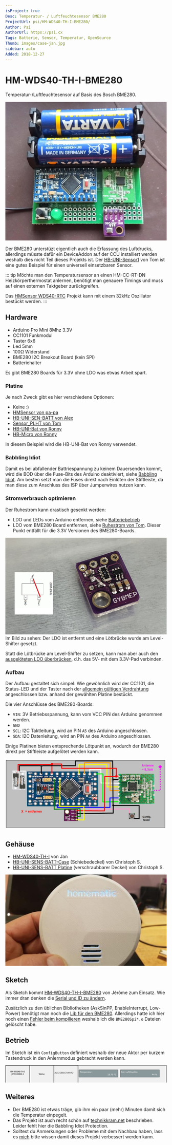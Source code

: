 ```yaml
---
isProject: true
Desc: Temperatur- / Luftfeuchtesensor BME280
ProjectUrl: psi/HM-WDS40-TH-I-BME280/
Author: Psi
AuthorUrl: https://psi.cx
Tags: Batterie, Sensor, Temperatur, OpenSource
Thumb: images/case-jan.jpg
sidebar: auto
Added: 2018-12-27
---
```


# HM-WDS40-TH-I-BME280

Temperatur-/Luftfeuchtesensor auf Basis des Bosch BME280.

![BME280 auf HB-UNI-Bat PCB](./images/pcb-assembled.jpg)

Der BME280 unterstüzt eigentlich auch die Erfassung des Luftdrucks, allerdings müsste dafür ein DeviceAddon auf der CCU installiert werden
weshalb dies nicht Teil dieses Projekts ist. Der 
[HB-UNI-Sensor1](https://github.com/TomMajor/AskSinPP_Examples/tree/master/HB-UNI-Sensor1)
von Tom ist eine gutes Beispiel für einen universell einsetzbaren Sensor.

::: tip
Möchte man den Temperatursensor an einen HM-CC-RT-DN Heizkörperthermostat anlernen,
benötigt man genauere Timings und muss auf einen externen Taktgeber zurückgreifen.

Das [HMSensor WDS40-RTC](../HMSensor/HM-WDS40-TH-I-RTC-BME280.html) Projekt kann mit einem 32kHz Oszillator bestückt werden.
:::

## Hardware

* Arduino Pro Mini 8Mhz 3.3V
* CC1101 Funkmodul
* Taster 6x6
* Led 5mm
* 100Ω Widerstand
* BME280 I2C Breakout Board (kein SPI)
* Batteriehalter

Es gibt BME280 Boards für 3.3V ohne LDO was etwas Arbeit spart.


### Platine

Je nach Zweck gibt es hier verschiedene Optionen:

* Keine :)
* [HMSensor von pa-pa](../HMSensor/HM-WDS40-TH-I-RTC-BME280.html)
* [HB-UNI-SEN-BATT von Alex](https://github.com/alexreinert/PCB#hb-uni-sen-batt)
* [Sensor_PLHT von Tom](https://github.com/TomMajor/SmartHome/tree/master/PCB)
* [HB-UNI-Bat von Ronny](https://github.com/ronnythomas/HB-UNI-Bat)
* [HB-Micro von Ronny](https://github.com/ronnythomas/HB-Micro)

In diesem Beispiel wird die HB-UNI-Bat von Ronny verwendet.


### Babbling Idiot

Damit es bei abfallender Battriespannung zu keinem Dauersenden kommt, wird die BOD über die Fuse-Bits des Arduino deaktiviert,
siehe [Babbling Idiot](/Grundlagen/FAQ/babbling_idiot.html).
Am besten setzt man die Fuses direkt nach Einlöten der Stiftleiste, da man diese zum Anschluss des ISP über 
Jumperwires nutzen kann.


### Stromverbrauch optimieren

Der Ruhestrom kann drastisch gesenkt werden:

* LDO und LEDs vom Arduino entfernen, siehe [Batteriebetrieb](/Grundlagen/01_hardware.html#batteriebetrieb)
* LDO vom BME280 Board entfernen, siehe [Ruhestrom von Tom](https://github.com/TomMajor/AskSinPP_Examples/tree/master/Info/Ruhestrom). Dieser Punkt entfällt für die 3.3V Versionen des BME280-Boards.

![BME280 LDO removed](./images/BME280-ldo-removed.jpg)  
Im Bild zu sehen: Der LDO ist entfernt und eine Lötbrücke wurde am Level-Shifter gesetzt.

Statt die Lötbrücke am Level-Shifter zu setzen, kann man aber auch den [ausgelöteten LDO überbrücken](https://it-net.blog/?p=148&lang=en), d.h. das 5V- mit dem 3.3V-Pad verbinden.

### Aufbau

Der Aufbau gestaltet sich simpel: Wie gewöhnlich wird der CC1101, die Status-LED und der Taster nach der [allgemein gültigen Verdrahtung](/Grundlagen/01_hardware.html#verdrahtung) angeschlossen bzw. anhand der gewählten Platine bestückt.

Die vier Anschlüsse des BME280-Boards:

* `VIN`: 3V Betriebsspannung, kann vom VCC PIN des Arduino genommen werden.
* `GND`
* `SCL`: I2C Taktleitung, wird an PIN `A5` des Arduino angeschlossen.
* `SDA`: I2C Datenleitung, wird an PIN `AA` des Arduino angeschlossen.

Einige Platinen bieten entsprechende Lötpunkt an, wodurch der BME280 direkt per Stiftleiste aufgelötet werden kann. 

![Verdrahtung](./images/verdrahtung.png)

## Gehäuse

* [HM-WDS40-TH-I](https://www.thingiverse.com/thing:3184336) von Jan
* [HB-UNI-SENS-BATT-Case](https://www.thingiverse.com/thing:3028730) (Schiebedeckel) von Christoph S.
* [HB-UNI-SENS-BATT Platine](https://www.thingiverse.com/thing:3239446) (verschraubbarer Deckel) von Christoph S.

![Case Jan](./images/case-jan.jpg)

## Sketch

Als Sketch kommt [HM-WDS40-TH-I-BME280](https://github.com/jp112sdl/Beispiel_AskSinPP/blob/master/examples/HM-WDS40-TH-I-BME280/HM-WDS40-TH-I-BME280.ino)
von Jérôme zum Einsatz. Wie immer dran denken die [Serial und ID zu ändern](/Grundlagen/02_software.html#sketch-anpassen-und-flashen).

Zusätzlich zu den üblichen Bibliotheken (AskSinPP, EnableInterrupt, Low-Power) benötigt man noch die 
[Lib für den BME280](https://github.com/finitespace/BME280). 
Allerdings hatte ich hier noch einen [Fehler beim kompilieren](https://github.com/finitespace/BME280/issues/17)
weshalb ich die `BME280Spi*.o` Dateien gelöscht habe.

## Betrieb

Im Sketch ist ein `ConfigButton` definiert weshalb der neue Aktor per kurzem Tastendruck in den Anlernmodus gebracht werden kann.

![CCU Darstellung](./images/ccu-sensor.png)

## Weiteres

* Der BME280 ist etwas träge, gib ihm ein paar (mehr) Minuten damit sich die Temperatur einpegelt.
* Das Projekt ist auch recht schön auf [technikkram.net](https://technikkram.net/2018/05/homematic-diy-projekt-thermometer-und-hydrometer-fertige-platine-im-eigenbau) beschrieben. Leider fehlt hier die Babbling Idiot Protection.
* Solltest du Anmerkungen oder Probleme mit dem Nachbau haben, lass es [mich](mailto:asppc@psi.cx) bitte wissen damit dieses Projekt verbessert werden kann.

